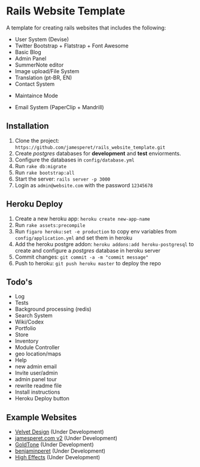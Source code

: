 # Rails Website Template

A template for creating rails websites that includes the following:

* User System (Devise)
* Twitter Bootstrap + Flatstrap + Font Awesome
* Basic Blog
* Admin Panel
* SummerNote editor
* Image upload/File System
* Translation (pt-BR, EN)
* Contact System
- Maintaince Mode
* Email System (PaperClip + Mandrill)

## Installation

1. Clone the project: ```https://github.com/jamesperet/rails_website_template.git```
2. Create *postgres* databases for **development** and **test** enviorments.
3. Configure the databases in ```config/database.yml```
4. Run  ```rake db:migrate```
5. Run  ```rake bootstrap:all```
6. Start the server: ```rails server -p 3000```
7. Login as ```admin@website.com``` with the password ```12345678```

## Heroku Deploy

1. Create a new heroku app: ```heroku create new-app-name```
2. Run ```rake assets:precompile```
3. Run ```figaro heroku:set -e production``` to copy env variables from ```config/application.yml```  and set them in heroku
4. Add the heroku postgre addon:  ```heroku addons:add heroku-postgresql``` to create and configure a *postgres* database in heroku server
5. Commit changes: ```git commit -a -m "commit message"```
6. Push to heroku:  ```git push heroku master``` to deploy the repo

## Todo's

* Log
* Tests
* Background processing (redis)
* Search System
* Wiki/Codex
* Portfolio
* Store
* Inventory
* Module Controller
* geo location/maps
* Help
* new admin email 
* Invite user/admin
* admin panel tour
* rewrite readme file
* Install instructions
* Heroku Deploy button

## Example Websites

- [Velvet Design](http://www.velvetdesign.com.br) (Under Development)
- [jamesperet.com v2](http://jamesperet.com) (Under Development)
- [GoldTone](http://goldtone.com) (Under Development)
- [benjaminperet](http://benjaminperet.com) (Under Development)
- [High Effects](http://higheffects.com.br) (Under Development)


